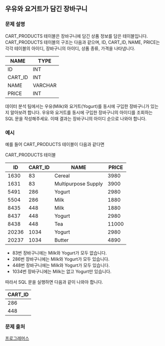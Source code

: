 ## 우유와 요거트가 담긴 장바구니
### 문제 설명
CART_PRODUCTS 테이블은 장바구니에 담긴 상품 정보를 담은 테이블입니다. CART_PRODUCTS 테이블의 구조는 다음과 같으며, ID, CART_ID, NAME, PRICE는 각각 테이블의 아이디, 장바구니의 아이디, 상품 종류, 가격을 나타냅니다.

|NAME|	TYPE|
|---|---|
|ID|	INT|
|CART_ID|	INT|
|NAME|	VARCHAR|
|PRICE|	INT|

데이터 분석 팀에서는 우유(Milk)와 요거트(Yogurt)를 동시에 구입한 장바구니가 있는지 알아보려 합니다. 우유와 요거트를 동시에 구입한 장바구니의 아이디를 조회하는 SQL 문을 작성해주세요. 이때 결과는 장바구니의 아이디 순으로 나와야 합니다.

### 예시
예를 들어 CART_PRODUCTS 테이블이 다음과 같다면

CART_PRODUCTS 테이블

|ID|	CART_ID|	NAME|	PRICE|
|---|---|---|---|
|1630|	83|	Cereal|	3980|
|1631|	83|	Multipurpose Supply|	3900|
|5491|	286|	Yogurt|	2980|
|5504|	286|	Milk|	1880|
|8435|	448|	Milk|	1880|
|8437|	448|	Yogurt|	2980|
|8438|	448|	Tea|	11000|
|20236|	1034|	Yogurt|	2980|
|20237|	1034|	Butter|	4890|

- 83번 장바구니에는 Milk와 Yogurt가 모두 없습니다.
- 286번 장바구니에는 Milk와 Yogurt가 모두 있습니다.
- 448번 장바구니에는 Milk와 Yogurt가 모두 있습니다.
- 1034번 장바구니에는 Milk는 없고 Yogurt만 있습니다.

따라서 SQL 문을 실행하면 다음과 같이 나와야 합니다.

|CART_ID|
|---|
|286|
|448|

### 문제 출처
[프로그레머스](https://programmers.co.kr/learn/courses/30/lessons/62284)